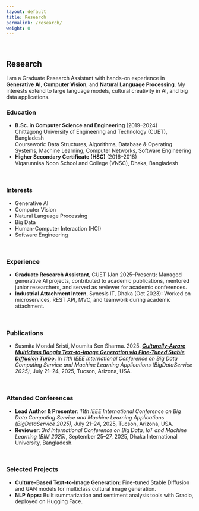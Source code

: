 ```yaml
---
layout: default
title: Research 
permalink: /research/
weight: 0
---
```

<br/>

## **Research**
I am a Graduate Research Assistant with hands-on experience in **Generative AI**, **Computer Vision**, and **Natural Language Processing**. My interests extend to large language models, cultural creativity in AI, and big data applications.

### Education
- **B.Sc. in Computer Science and Engineering** (2019–2024) <br/>
  Chittagong University of Engineering and Technology (CUET), Bangladesh <br/>
  Coursework: Data Structures, Algorithms, Database & Operating Systems, Machine Learning, Computer Networks, Software Engineering
- **Higher Secondary Certificate (HSC)** (2016–2018) <br/>
  Viqarunnisa Noon School and College (VNSC), Dhaka, Bangladesh
<br/>

### Interests
- Generative AI
- Computer Vision
- Natural Language Processing
- Big Data
- Human-Computer Interaction (HCI)
- Software Engineering
<br/>

### Experience
- **Graduate Research Assistant**, CUET (Jan 2025–Present): Managed generative AI projects, contributed to academic publications, mentored junior researchers, and served as reviewer for academic conferences.
- **Industrial Attachment Intern**, Synesis IT, Dhaka (Oct 2023): Worked on microservices, REST API, MVC, and teamwork during academic attachment.
<br/>

### Publications
- Susmita Mondal Sristi, Moumita Sen Sharma. 2025. 
**_[Culturally-Aware Multiclass Bangla Text-to-Image Generation via Fine-Tuned Stable Diffusion Turbo](https://ieeexplore.ieee.org/abstract/document/11129596)_**. 
In *11th IEEE International Conference on Big Data Computing Service and Machine Learning Applications (BigDataService 2025)*, July 21–24, 2025, Tucson, Arizona, USA.
<br/>

### Attended Conferences
- **Lead Author & Presenter**: *11th IEEE International Conference on Big Data Computing Service and Machine Learning Applications (BigDataService 2025)*, July 21–24, 2025, Tucson, Arizona, USA.
- **Reviewer**: *3rd International Conference on Big Data, IoT and Machine Learning (BIM 2025)*, September 25–27, 2025, Dhaka International University, Bangladesh.
<br/>

### Selected Projects
- **Culture-Based Text-to-Image Generation:** Fine-tuned Stable Diffusion and GAN models for multiclass cultural image generation.
- **NLP Apps:** Built summarization and sentiment analysis tools with Gradio, deployed on Hugging Face.
<br/>
